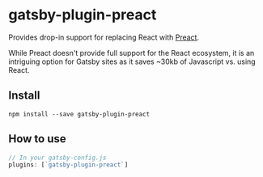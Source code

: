 # gatsby-plugin-preact

Provides drop-in support for replacing React with [Preact]().

While Preact doesn't provide full support for the React ecosystem, it is an
intriguing option for Gatsby sites as it saves ~30kb of Javascript vs. using
React.

## Install

`npm install --save gatsby-plugin-preact`

## How to use

```javascript
// In your gatsby-config.js
plugins: [`gatsby-plugin-preact`]
```
